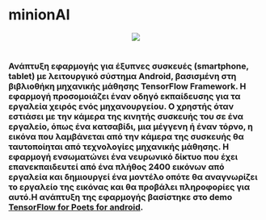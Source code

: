 # minionAI 

  <div align="center">
   <img src="http://users.sch.gr/gatsinik/minionAI/Untitled-1.jpg"><br><br>
  </div>


### Ανάπτυξη εφαρμογής για έξυπνες συσκευές (smartphone, tablet) με λειτουργικό σύστημα Android, βασισμένη στη βιβλιοθήκη μηχανικής μάθησης TensorFlow  Framework. Η εφαρμογή προσομοιάζει έναν οδηγό εκπαίδευσης για τα εργαλεία χειρός ενός μηχανουργείου. Ο χρηστής όταν εστιάσει με την κάμερα της κινητής συσκευής του σε ένα εργαλείο, όπως ένα κατσαβίδι, μια μέγγενη ή έναν τόρνο, η εικόνα που λαμβάνεται από την κάμερα της συσκευής θα ταυτοποίηται από τεχνολογίες μηχανικής μάθησης. Η εφαρμογή ενσωματώνει ένα νευρωνικό δίκτυο που έχει επανεκπαιδευτεί από ένα πλήθος 2400 εικόνων από εργαλεία και δημιουργεί ένα μοντέλο οπότε θα αναγνωρίζει το εργαλείο της εικόνας και θα προβάλει πληροφορίες για αυτό.H ανάπτυξη της εφαρμογής βασίστηκε στο demo [TensorFlow for Poets for android](https://codelabs.developers.google.com/codelabs/tensorflow-for-poets-2-tflite/#0).
